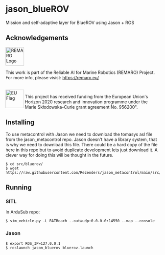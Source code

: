 # jason_blueROV
Mission and self-adaptive layer for BlueROV using Jason + ROS

## Acknowledgements

<a href="https://remaro.eu/">
    <img height="60" alt="REMARO Logo" src="https://remaro.eu/wp-content/uploads/2020/09/remaro1-right-1024.png">
</a>

This work is part of the Reliable AI for Marine Robotics (REMARO) Project. For more info, please visist:  <a href="https://remaro.eu/">https://remaro.eu/

<br>

<a href="https://research-and-innovation.ec.europa.eu/funding/funding-opportunities/funding-programmes-and-open-calls/horizon-2020_en">
    <img align="left" height="60" alt="EU Flag" src="https://remaro.eu/wp-content/uploads/2020/09/flag_yellow_low.jpg">
</a>

This project has received funding from the European Union's Horizon 2020 research and innovation programme under the Marie Skłodowska-Curie grant agreement No. 956200".

## Installing

To use metacontrol with Jason we need to download the tomasys asl file from the
jason_metacontrol repo. Jason doesn't have a library system, that is why we
need to download this file. There could be a hard copy of the file here in this
repo but to avoid duplicate development lets just download it. A clever way for
doing this will be thought in the future.

```
$ cd src/bluerov/
$ wget https://raw.githubusercontent.com/Rezenders/jason_metacontrol/main/src/mros/tomasys.asl
```

## Running

### SITL
In ArduSub repo:
```
$ sim_vehicle.py -L RATBeach --out=udp:0.0.0.0:14550 --map --console
```

### Jason

```
$ export ROS_IP=127.0.0.1
$ roslaunch jason_bluerov bluerov.launch
```

